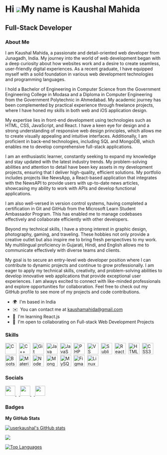 Hi ![](https://user-images.githubusercontent.com/18350557/176309783-0785949b-9127-417c-8b55-ab5a4333674e.gif)My name is Kaushal Mahida
======================================================================================================================================

Full-Stack Developer
-------------

### About Me

I am Kaushal Mahida, a passionate and detail-oriented web developer from Junagadh, India. My journey into the world of web development began with a deep curiosity about how websites work and a desire to create seamless, user-friendly digital experiences. As a recent graduate, I have equipped myself with a solid foundation in various web development technologies and programming languages.

I hold a Bachelor of Engineering in Computer Science from the Government Engineering College in Modasa and a Diploma in Computer Engineering from the Government Polytechnic in Ahmedabad. My academic journey has been complemented by practical experience through freelance projects, where I have honed my skills in both web and iOS application design.

My expertise lies in front-end development using technologies such as HTML, CSS, JavaScript, and React. I have a keen eye for design and a strong understanding of responsive web design principles, which allows me to create visually appealing and intuitive interfaces. Additionally, I am proficient in back-end technologies, including SQL and MongoDB, which enables me to develop comprehensive full-stack applications.

I am an enthusiastic learner, constantly seeking to expand my knowledge and stay updated with the latest industry trends. My problem-solving abilities and attention to detail have been key assets in my development projects, ensuring that I deliver high-quality, efficient solutions. My portfolio includes projects like NewsApp, a React-based application that integrates with the NewsAPI to provide users with up-to-date news articles, showcasing my ability to work with APIs and develop functional applications.

I am also well-versed in version control systems, having completed a certification in Git and GitHub from the Microsoft Learn Student Ambassador Program. This has enabled me to manage codebases effectively and collaborate efficiently with other developers.

Beyond my technical skills, I have a strong interest in graphic design, photography, gaming, and traveling. These hobbies not only provide a creative outlet but also inspire me to bring fresh perspectives to my work. My multilingual proficiency in Gujarati, Hindi, and English allows me to communicate effectively with diverse teams and clients.

My goal is to secure an entry-level web developer position where I can contribute to dynamic projects and continue to grow professionally. I am eager to apply my technical skills, creativity, and problem-solving abilities to develop innovative web applications that provide exceptional user experiences. I am always excited to connect with like-minded professionals and explore opportunities for collaboration. Feel free to check out my GitHub profile to see more of my projects and code contributions.

* 🌍  I'm based in India
* ✉️  You can contact me at [kaushamahida@gmail.com](mailto:kaushamahida@gmail.com)
* 🧠  I'm learning React.js
* 🤝  I'm open to collaborating on Full-stack Web Development Projects

### Skills


<p align="left">
<a
  href="https://docs.microsoft.com/en-us/cpp/?view=msvc-170"
  target="_blank"
  rel="noreferrer"
  ><img
    src="https://raw.githubusercontent.com/danielcranney/readme-generator/main/public/icons/skills/c-colored.svg"
    width="36"
    height="36"
    alt="C" /></a
>&nbsp;&nbsp;<a
  href="https://docs.microsoft.com/en-us/cpp/?view=msvc-170"
  target="_blank"
  rel="noreferrer"
  ><img
    src="https://raw.githubusercontent.com/danielcranney/readme-generator/main/public/icons/skills/cplusplus-colored.svg"
    width="36"
    height="36"
    alt="C++" /></a
>&nbsp;&nbsp;<a href="https://git-scm.com/" target="_blank" rel="noreferrer"
  ><img
    src="https://raw.githubusercontent.com/danielcranney/readme-generator/main/public/icons/skills/git-colored.svg"
    width="36"
    height="36"
    alt="Git" /></a
>&nbsp;&nbsp;<a href="https://www.oracle.com/java/" target="_blank" rel="noreferrer"
  ><img
    src="https://raw.githubusercontent.com/danielcranney/readme-generator/main/public/icons/skills/java-colored.svg"
    width="36"
    height="36"
    alt="Java" /></a
>&nbsp;&nbsp;<a
  href="https://developer.mozilla.org/en-US/docs/Web/JavaScript"
  target="_blank"
  rel="noreferrer"
  ><img
    src="https://raw.githubusercontent.com/danielcranney/readme-generator/main/public/icons/skills/javascript-colored.svg"
    width="36"
    height="36"
    alt="JavaScript" /></a
>&nbsp;&nbsp;<a href="https://www.php.net/" target="_blank" rel="noreferrer"
  ><img
    src="https://raw.githubusercontent.com/danielcranney/readme-generator/main/public/icons/skills/php-colored.svg"
    width="36"
    height="36"
    alt="PHP" /></a
>&nbsp;&nbsp;<a href="https://code.visualstudio.com/" target="_blank" rel="noreferrer"
  ><img
    src="https://raw.githubusercontent.com/danielcranney/readme-generator/main/public/icons/skills/visualstudiocode.svg"
    width="36"
    height="36"
    alt="VS Code" /></a
>&nbsp;&nbsp;<a href="https://www.sublimetext.com/index2" target="_blank" rel="noreferrer"
  ><img
    src="https://raw.githubusercontent.com/danielcranney/readme-generator/main/public/icons/skills/sublimetext.svg"
    width="36"
    height="36"
    alt="Sublime Text" /></a
>&nbsp;&nbsp;<a href="https://reactjs.org/" target="_blank" rel="noreferrer"
  ><img
    src="https://raw.githubusercontent.com/danielcranney/readme-generator/main/public/icons/skills/react-colored.svg"
    width="36"
    height="36"
    alt="React" /></a
>&nbsp;&nbsp;<a
  href="https://developer.mozilla.org/en-US/docs/Glossary/HTML5"
  target="_blank"
  rel="noreferrer"
  ><img
    src="https://raw.githubusercontent.com/danielcranney/readme-generator/main/public/icons/skills/html5-colored.svg"
    width="36"
    height="36"
    alt="HTML5" /></a
>&nbsp;&nbsp;<a href="https://www.w3.org/TR/CSS/#css" target="_blank" rel="noreferrer"
  ><img
    src="https://raw.githubusercontent.com/danielcranney/readme-generator/main/public/icons/skills/css3-colored.svg"
    width="36"
    height="36"
    alt="CSS3" /></a
>&nbsp;&nbsp;<a href="https://getbootstrap.com/" target="_blank" rel="noreferrer"
  ><img
    src="https://raw.githubusercontent.com/danielcranney/readme-generator/main/public/icons/skills/bootstrap-colored.svg"
    width="36"
    height="36"
    alt="Bootstrap" /></a
>&nbsp;&nbsp;<a href="https://mui.com/" target="_blank" rel="noreferrer"
  ><img
    src="https://raw.githubusercontent.com/danielcranney/readme-generator/main/public/icons/skills/materialui-colored.svg"
    width="36"
    height="36"
    alt="Material UI" /></a
>&nbsp;&nbsp;<a href="https://nodejs.org/en/" target="_blank" rel="noreferrer"
  ><img
    src="https://raw.githubusercontent.com/danielcranney/readme-generator/main/public/icons/skills/nodejs-colored.svg"
    width="36"
    height="36"
    alt="NodeJS" /></a
>&nbsp;&nbsp;<a href="https://www.mongodb.com/" target="_blank" rel="noreferrer"
  ><img
    src="https://raw.githubusercontent.com/danielcranney/readme-generator/main/public/icons/skills/mongodb-colored.svg"
    width="36"
    height="36"
    alt="MongoDB" /></a
>&nbsp;&nbsp;<a href="https://www.mysql.com/" target="_blank" rel="noreferrer"
  ><img
    src="https://raw.githubusercontent.com/danielcranney/readme-generator/main/public/icons/skills/mysql-colored.svg"
    width="36"
    height="36"
    alt="MySQL" /></a
>&nbsp;&nbsp;<a href="https://www.figma.com/" target="_blank" rel="noreferrer"
  ><img
    src="https://raw.githubusercontent.com/danielcranney/readme-generator/main/public/icons/skills/figma-colored.svg"
    width="36"
    height="36"
    alt="Figma" /></a
>&nbsp;&nbsp;<a href="https://www.linux.org" target="_blank" rel="noreferrer"
  ><img
    src="https://raw.githubusercontent.com/danielcranney/readme-generator/main/public/icons/skills/linux-colored.svg"
    width="36"
    height="36"
    alt="Linux"
/></a>
</p>


### Socials

<p align="left"> <a href="https://www.github.com/userkaushal" target="_blank" rel="noreferrer"> <picture> <source media="(prefers-color-scheme: dark)" srcset="https://raw.githubusercontent.com/danielcranney/readme-generator/main/public/icons/socials/github-dark.svg" /> <source media="(prefers-color-scheme: light)" srcset="https://raw.githubusercontent.com/danielcranney/readme-generator/main/public/icons/socials/github.svg" /> <img src="https://raw.githubusercontent.com/danielcranney/readme-generator/main/public/icons/socials/github.svg" width="32" height="32" /> </picture> </a> &nbsp;&nbsp;<a href="http://www.instagram.com/krish_mahida" target="_blank" rel="noreferrer"> <picture> <source media="(prefers-color-scheme: dark)" srcset="https://raw.githubusercontent.com/danielcranney/readme-generator/main/public/icons/socials/instagram-dark.svg" /> <source media="(prefers-color-scheme: light)" srcset="https://raw.githubusercontent.com/danielcranney/readme-generator/main/public/icons/socials/instagram.svg" /> <img src="https://raw.githubusercontent.com/danielcranney/readme-generator/main/public/icons/socials/instagram.svg" width="32" height="32" /> </picture> </a> &nbsp;&nbsp;<a href="https://www.linkedin.com/in/kaushal-mahida-38243a197" target="_blank" rel="noreferrer"> <picture> <source media="(prefers-color-scheme: dark)" srcset="https://raw.githubusercontent.com/danielcranney/readme-generator/main/public/icons/socials/linkedin-dark.svg" /> <source media="(prefers-color-scheme: light)" srcset="https://raw.githubusercontent.com/danielcranney/readme-generator/main/public/icons/socials/linkedin.svg" /> <img src="https://raw.githubusercontent.com/danielcranney/readme-generator/main/public/icons/socials/linkedin.svg" width="32" height="32" /> </picture> </a></p>

### Badges

<b>My GitHub Stats</b>

<a href="http://www.github.com/userkaushal"><img src="https://github-readme-stats.vercel.app/api?username=userkaushal&show_icons=true&hide=&count_private=true&title_color=0891b2&text_color=000000&icon_color=0891b2&bg_color=ffffff&hide_border=true&show_icons=true" alt="userkaushal's GitHub stats" /></a>

<a href="http://www.github.com/userkaushal"><img src="https://github-readme-streak-stats.herokuapp.com/?user=userkaushal&stroke=000000&background=ffffff&ring=0891b2&fire=0891b2&currStreakNum=000000&currStreakLabel=0891b2&sideNums=000000&sideLabels=000000&dates=000000&hide_border=true" /></a>

<a href="https://github.com/userkaushal" align="left"><img src="https://github-readme-stats.vercel.app/api/top-langs/?username=userkaushal&langs_count=10&title_color=0891b2&text_color=000000&icon_color=0891b2&bg_color=ffffff&hide_border=true&locale=en&custom_title=Top%20%Languages" alt="Top Languages" /></a>
